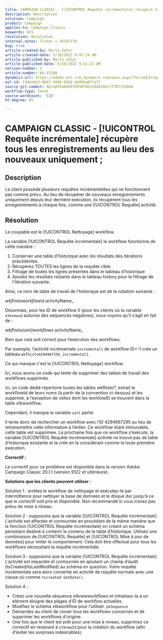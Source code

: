 ```yaml
---
title: CAMPAIGN CLASSIC - [!UICONTROL Requête incrémentale] récupère tous les enregistrements au lieu des nouveaux uniquement ;
description: Description
solution: Campaign
product: Campaign
applies-to: Campaign Classic
keywords: KCS
resolution: Resolution
internal-notes: Ticket = TK197178
bug: true
article-created-by: Marta Zator
article-created-date: 5/10/2022 9:47:14 AM
article-published-by: Marta Zator
article-published-date: 5/10/2022 9:51:21 AM
version-number: 2
article-number: KA-15190
dynamics-url: https://adobe-ent.crm.dynamics.com/main.aspx?forceUCI=1&pagetype=entityrecord&etn=knowledgearticle&id=ad8bd527-46d0-ec11-a7b5-00224809c101
exl-id: f3dee0a7-8047-4949-9162-de95ba07fa7f
source-git-commit: 9b7a8f6abb997055074b2268420b1ff7873fb048
workflow-type: tm+mt
source-wordcount: '516'
ht-degree: 0%

---
```


# CAMPAIGN CLASSIC - [!UICONTROL Requête incrémentale] récupère tous les enregistrements au lieu des nouveaux uniquement ;

## Description

Le client possède plusieurs requêtes incrémentielles qui ne fonctionnent pas comme prévu. Au lieu de récupérer de nouveaux enregistrements uniquement depuis leur dernière exécution, ils récupèrent tous les enregistrements à chaque fois, comme une [!UICONTROL Requête] activité.

## Résolution

Le coupable est le [!UICONTROL Nettoyage] workflow.

La variable [!UICONTROL Requête incrémentale] le workflow fonctionne de cette manière :

1. Conserver une table d&#39;historique avec les résultats des itérations précédentes.
1. Récupérez TOUTES les lignes de la requête cible.
1. Filtrage de toutes les lignes présentes dans le tableau d’historique
1. Ajoutez les résultats restants dans le tableau history pour le filtrage de l&#39;itération suivante.

Ainsi, ce nom de table de travail de l’historique est de la notation suivante :

*wkfhistoworkflowid* activityName_

Désormais, pour les ID de workflow 0 (pour les clients où la variable `xtknewid` autorise des séquences négatives), nous voyons qu’il s’agit en fait de :

*wkfhisto(uint)workflows* activityName_

Bien que cela soit correct pour l’exécution des workflows.

Par exemple, l’activité incrémentale `incremental1` de workflow ID=-1 crée un tableau `wkfhisto4294967295_incremental1`.

Ce qui manque c&#39;est la [!UICONTROL Nettoyage] workflow.

Ici, nous avons un code qui tente de supprimer des tables de travail des workflows supprimés.

Ici, un code dédié répertorie toutes les tables wkfhisto\*, extrait le workflowId de leurs noms (à partir de la convention ci-dessus) et les supprime, à l’exception de celles dont les worklowID se trouvent dans la table xtkworkflow.

Cependant, il manque la variable `uint` partie

Il tente donc de rechercher un workflow avec l’ID 4294967295 au lieu de retransmettre cette information à l’entier. Ce workflow étant introuvable, cette table est supprimée. La prochaine fois que ce workflow s’exécute, la variable [!UICONTROL Requête incrémentale] activité ne trouve pas de table d’historique existante et la crée en la considérant comme la toute première exécution.

<b>Correctif :</b>

Le correctif pour ce problème est disponible dans la version Adobe Campaign Classic 20.1.1 (version 9122 et ultérieure).

<b>Solutions que les clients peuvent utiliser :</b>

Solution 1 : arrêtez le workflow de nettoyage et exécutez-le par intermittence pour nettoyer la base de données et le disque dur jusqu’à ce que le correctif soit pris et disponible. Non recommandé si vous n’avez pas prévu de mise à niveau.

Solution 2 : supposons que la variable [!UICONTROL Requête incrémentale] L’activité est affectée et contournée en procédant de la même manière que la fonction [!UICONTROL Requête incrémentale] en créant un schéma persistant destiné à contenir le contenu de la table d’historique. Utilisez une combinaison de [!UICONTROL Requête] et [!UICONTROL Mise à jour de données] pour imiter le comportement. Cela doit être effectué pour tous les workflows nécessitant la requête incrémentale.

Solution 3 : supposons que la variable [!UICONTROL Requête incrémentale] L’activité est impactée et contournée en ajoutant un champ d’audit (tsCreated/tsLastModified) au schéma en question. Votre requête incrémentale sera alors convertie en activité de requête normale avec une clause où comme `tscreated GetDate()`.

Solution 4 :

- Créez une nouvelle séquence xtknewworkflows et initialisez-la à un élément éloigné des plages d’ID de workflow actuelles.
- Modifiez le schéma xtkworkflow pour l’utiliser. `pkSequence`
- Demandez au client de cloner tous les workflows concernés et de supprimer les workflows d&#39;origine.
- Une fois que le client est prêt pour une mise à niveau, supprimez ce correctif en revenant à `xtknewId` pour la création du workflow (afin d&#39;éviter les surprises indésirables).
